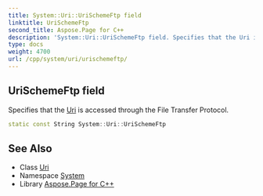 ```yaml
---
title: System::Uri::UriSchemeFtp field
linktitle: UriSchemeFtp
second_title: Aspose.Page for C++
description: 'System::Uri::UriSchemeFtp field. Specifies that the Uri is accessed through the File Transfer Protocol in C++.'
type: docs
weight: 4700
url: /cpp/system/uri/urischemeftp/
---
```

## UriSchemeFtp field


Specifies that the [Uri](../) is accessed through the File Transfer Protocol.

```cpp
static const String System::Uri::UriSchemeFtp
```

## See Also

* Class [Uri](../)
* Namespace [System](../../)
* Library [Aspose.Page for C++](../../../)
